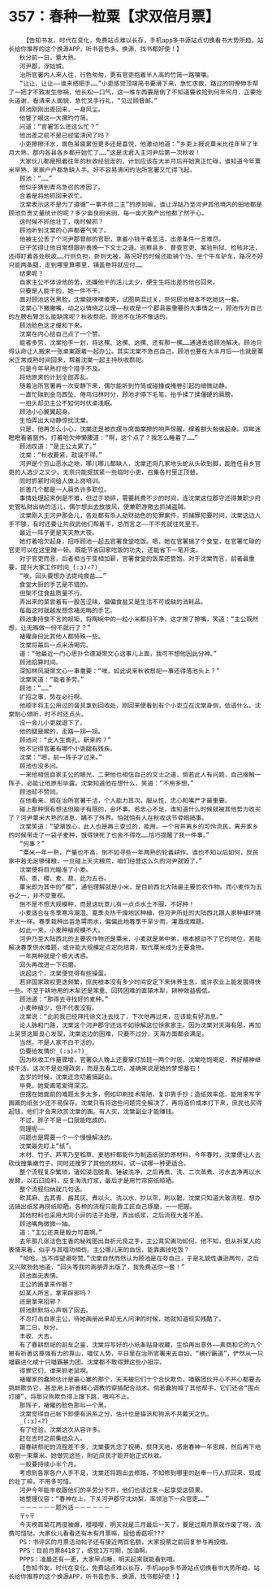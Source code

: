 # 357：春种一粒粟【求双倍月票】
        【告知书友，时代在变化，免费站点难以长存，手机app多书源站点切换看书大势所趋，站长给你推荐的这个换源APP，听书音色多、换源、找书都好使！】
       秋分前一日，粟大熟。
       河尹郡，浮姑城。
       治所官署内人来人往，行色匆匆，更有官吏抱着半人高的竹简一路嚷嚷。
       “让让、让让——谁来搭把手……”小吏感觉顶端简书要滑下来，急忙求救，路过的同僚伸手帮了一把才不致发生惨祸，他长松一口气，这一堆东西要是倒了不知道要收拾到何年何月，正要抬头道谢，看清来人面貌，急忙叉手行礼，“见过顾督邮。”
       顾池刚刚出差回来，一身风尘。
       他瞥了眼这一大摞旳竹简。
       问道：“官署怎么还这么忙？”
       他出差之前不是已经蛮清闲了吗？
       小吏擦擦汗水，面色虽疲累但更多还是喜悦，他激动地道：“乡吏上报说粟米比往年早了半月大熟，郡内各县各乡都开始忙了……”这是沈君入主河尹后第一次秋收！
       大家伙儿都是照着往年的秋收经验走的，计划应该在大半月后开始真正忙碌，谁知道今年粟米早熟，家家户户都急缺人手。好不容易清闲的治所官署又忙得飞起。
       顾池：“……”
       他似乎猜到青鸟急召的原因了。
       合着是将他抓回来农忙。
       沈棠表示这不是为了遵循“一事不烦二主”的原则嘛，谁让浮姑乃至河尹其他境内的田地都是顾池负责丈量统计的呢？多少亩良田劣田，每一亩大致产出他都了然于心。
       这时候不抓他壮丁，啥时候抓？
       顾池听到沈棠的心声都要气笑了。
       他被主公丢了个河尹郡督邮的官职，拿着小钱干着苦活，出差条件一言难尽。
       日子苦得让他日常想跟祈善换一下文士之道。巡察县乡、督查官吏、案验刑狱、检核非法，还得盯着各处税收……行则负担，卧则无被，路况好的时候还能骑个马、坐个牛车驴车，路况不好只能两条腿，走到哪里算哪里，铺盖卷将就应付……
       结果呢？
       自家主公不体谅他的苦，还嫌他干的活儿太少，硬生生将出差的他召回来。
       只要是人能干的，她一件不干。
       面对顾池这张黑脸，沈棠就嘿嘿傻笑，试图萌混过关，奈何顾池根本不吃她这一套。
       沈棠心下撇撇嘴，动之以情晓之以理——秋收是一个郡县最重要的大事情之一，顾池作为自己的左膀右臂怎么能缺席呢？秋收祭祀，顾池不在场不像话的。
       顾池脸色这才缓和下来。
       沈棠在内心给自己点了一个赞。
       能者多劳，沈棠抬手一划，将这摞、这摞、这摞、还有那一摞……通通丢给顾池解决。顾池只得认命让人搬来一张桌案跟着一起办公。其实沈棠不急召自己，顾池也要在大半月后——也就是粟米正常成熟时间回来，帮着沈棠一起主持秋收祭祀。
       只是今年早熟打他个措手不及。
       将他原来的计划全部弄乱。
       随着治所官署再一次安静下来，偶尔能听到竹简或碰撞或掩卷引起的细微动静。
       一直忙碌到金乌西坠、倦鸟归林时分，顾池才停下毛笔，抬手揉了揉僵硬的肩膀。
       一扭头却见主公不知何时伏桌浅眠。
       顾池小心翼翼起身。
       生怕弄出大动静惊扰沈棠。
       只是，他再怎么小心，沈棠还是被衣摆与席面摩擦的响声惊醒，撑着额头勉强起身。双眸迷瞪瞪看着窗外，打着哈欠伸懒腰道：“啊，这个点了？我怎么睡着了……”
       顾池叹道：“是主公太累了。”
       沈棠：“秋收要紧，耽误不得。”
       河尹是个穷山恶水之地，哪儿哪儿都缺人，沈棠还将几家地头蛇从头砍到脚，能胜任县乡官吏的人选少之又少。无奈只能提拔紧一些临时小吏，召集各村里正顶替。
       同时抓紧时间给人做上岗培训。
       祈善几个都是一人肩负许多职位。
       事情处理起来倒是不难，但过于琐碎，需要耗费不少的时间，连沈棠这位郡守还得兼职少府史管私财出纳的活儿，偶尔想出去放放风，便兼职游徼去抓捕盗贼。
       沈棠刚入主河尹那会儿，各处都有杀人劫财劫色的犯罪案件，抓捕罪犯要时间，沈棠这边人手不够，有时还要让共叔武他们帮着干，总而言之——干不死就往死里干。
       最近一阵子更是天天熬大夜。
       她打着哈欠起身，招呼顾池一起去官署食堂吃饭。嗯，她在官署搞了个食堂，在官署忙碌的官吏可以在这里蹭一顿。既能节省回家吃饭的功夫，还能省下一笔开支。
       对于官吏而言，后者相当于变相加薪，官署食堂的饭菜还管饱，对于沈棠而言，前者最重要，提升大家工作时间_(:з)∠?)_
       “唉，回头要想办法提纯食盐……”
       食堂大厨的手艺是不错的。
       但架不住食盐质量不行。
       弄出来的菜尝着有一股苦涩味，偏偏食盐又是生活不可或缺的消耗品。
       每每这时就越发想念褚无晦的手艺。
       顾池秉持食不言的规矩，将陶碗中的一粒小米都扫干净，这才擦了擦嘴，笑道：“主公既然想，让无晦做一份不就行了？”
       褚曜身份比其他人都特殊一些。
       沈棠将最后一点米汤喝完。
       道：“他最近一门心思扑令德凝聚文心这事儿上面，我可不想他因此分神。”
       顾池掐算时间。
       深知林风凝聚文心一事重要：“唉，如此说来秋收祭祀一事还得落池头上？”
       沈棠笑道：“能者多劳。”
       顾池：“……”
       扩招之事，势在必行啊。
       他顺手将主公用过的餐具拿到回收处，刚回来便看到有个小吏立在沈棠身侧，低语什么。沈棠耐心倾听，时不时还点头。
       没一会儿小吏就退下了。
       他的腿是瘸的，走路一拐一拐。
       顾池问：“此人生面孔，新来的？”
       他不记得官署有哪个小吏腿有残疾。
       沈棠：“嗯，前一阵子才过来。”
       顾池也没多问。
       一来他相信自家主公的眼光，二来他也相信自己的文士之道，倘若此人有问题，自己接触一阵子，必能让他原形毕露。沈棠知道他在想什么，笑道：“不用多想。”
       顾池却不赞同。
       在他看来，搁在治所官署干活，个人能力其次，服从性、忠心和嘴严才最重要。
       碰上那种很有想法但脑子有限的，会坏事。若忠心不足，谁知道什么时候就被其他势力收买了？河尹粟米大熟的消息，瞒不了外界。怕就怕有人在秋收这节骨眼搞事。
       沈棠笑道：“望潮放心，此人也是再三查过的，能用。一个背井离乡的可怜流民，离开家乡的时候带走了一袋子麦种，饿得快死了也舍不得吃……恰巧提醒了我一件事。”
       “何事？”
       “粟米一年一熟，产量也不高，倒不如寻些一年两熟的轮着耕作。谁也不知以后如何，庶民家中若无足够储粮，一旦碰上天灾粮荒，咱们经营这么久的河尹就毁了。”
       沈棠便将目光瞄准了小麦。
       稻、黍、稷、麦、菽，此为五谷。
       粟米即为其中的“稷”，通俗理解就是小米，是目前西北大陆最主要的农作物。而小麦作为五谷之一，并不受重视。
       倒不是不想大规模种，而是这玩意儿有一点点水土不服，不好种！
       小麦适合在冬季寒冷潮湿、夏季炎热干燥地区种植，但河尹所处的大陆西北跟人家种植环境不太一样。春季栽种出苗急需雨水，偏偏此地春季干旱少雨，灌溉成难题。
       如此一来，小麦种植规模不大。
       河尹乃至大陆西北的主要农作物还是粟米，小麦就是弟中弟，根本撼动不了它的地位，若能解决春季供水难题，或许能大规模定点定向培育，取代粟米成为主要食物。
       一年两种就是个极大诱惑。
       回头再改进一下石磨。
       说起这个，沈棠便觉得有些操蛋。
       若非国家政权更迭频繁，庶民根本没有多少时间安定下来休养生息，或许农业上能发展得快一些。不至于耕地用的木犁还是笨重、回转困难的直辕木犁，耕种效益极低。
       顾池道：“那得去寻找好的麦种。”
       小麦种植少，但不代表没有。
       沈棠说：“此前我已经拜托徐文注去找了，下次他再过来，应该能有好消息。”
       论人脉和门路，沈棠这个河尹郡守还远不如徐解这位徐家家主。因为沈棠对天海有恩，再加上吴贤这厮良心发现，沈棠这边的困难，只要不过分，天海方面都会满足。
       当然，不是人家不白干活的。
       仍要给友情价_(:з)∠?)_
       因为秋收工作量骤增，官署众人晚上还要掌灯加班一两个时辰，沈棠吃饱喝足，养好精神继续干活。这次不是处理政务，而是去看工坊，准确来说是她的梦想基石！
       去岁的时候，沈棠还念叨着搞副业。
       毕竟，她爱画笔爱得深沉。
       但摆在她面前的难题太多太多，例如印刷技术简陋，复印靠手抄；造纸效率低，能用来写字画画的纸张少还不易保存。沈棠只有将这些问题完全解决了，再将造价成本打下来，庶民也买得起钱，他们才会来欣赏沈棠的画。有人买，沈棠副业才能赚钱。
       不过，胖子不是一口就能吃成的。
       同理呢——
       问题也是需要一个一个慢慢解决的。
       沈棠最先盯上“纸”。
       木材、竹子、芦苇乃至稻草、麦秸秆都能作为制造纸张的原材料，今年春时，沈棠便让人去砍伐搜集嫩竹子。同时还搜罗了其他的材料，试一试哪一种更适合。
       整个流程复杂繁琐，诸如浸泡脱青、锤破洗净，之后再煮、洗、二次蒸煮、污水去净再以水发酵，以石臼捣料，反复淘洗打浆，最后才是用竹帘捞纸晾晒。
       整个流程归纳就几句话。
       砍其麻、去其青、酱其灰、煮以火、洗以水、抄以帘，刷以碧。沈棠只知道大致流程，想办法搞出纸浆再捞纸晾晒。各种的流程只能靠工匠自己琢磨，一一把握。
       其他材料也采用大同小异的法子处理，弄出纸浆，之后流程大差不差。
       顾池嘴角微微一抽。
       道：“主公还真是毅力可嘉啊。”
       去年那几张活色生香的秘戏图出自祈元良之手，主公真实画功如何，他不知，但从祈某人的表情来看，似乎与其唱功相仿。主公哪儿来的自信，能靠画技吃饭？
       “哈哈，当不得望潮夸赞。”沈棠自然而然认为顾池是在夸自己，于是礼貌性谦逊两句，之后又兴致勃勃地道，“回头等我的画册弄出版了，我免费送你一套！”
       顾池面无表情。
       主公的画拿来作甚？
       如某人所言，拿来辟邪吗？
       还是拿来招邪？
       顾池默默将心声咽了回去。
       不忍打击自家主公，待她画册出来却无人问津的时候，她就知道现实残酷了。
       第二日，秋分。
       丰收、大吉。
       有了春耕祭祀的前车之鉴，沈棠将写好的小纸条贴身收藏，生怕再出意外——素商和它的九个崽有祈善这尊强有力的靠山，喵仗人势，平日里在治所官署来去自如、“横行霸道”，俨然从一只喵霸进化成十只喵霸暴力团。沈棠都不敢得罪这些小祖宗。
       得罪它们，谁来抓老鼠啊。
       褚曜家的蠢狗估计是最心塞的那个，天天被它们十个合伙欺负。喵霸团伙开心不开心都要去挑衅欺负它，甚至用上祈善精心调教的穿插配合战术。倘若蠢狗喊了其他帮手，它们还会“围点打援”，将那只狗欺负得上蹿下跳，嗷呜不止。
       那阵子，褚曜的脸色那叫一个黑。
       沈棠觉得自己帐下即便有派系之分，估计也是猫派和狗派不共戴天之仇。
       _(:з)∠?)_
       有了经验，沈棠这次从容许多。
       赶在吉时之前集结众人。
       跟春耕祭祀的流程差不多，沈棠要先念了祝祷，祭拜天地，感谢春神一年恩赐，然后再下地收割一束粟米。她做完这些，附近庶民才能开始正式秋收。
       一般要持续小半个月。
       考虑到各家各户人手不足，沈棠还将跑出去修路，不知修到哪里的赵奉一行人抓回来，现成的壮丁嘛，不用多可惜。
       河尹今年能丰收跟他们的辛劳分不开，他们也该过来一起享受这硕果。
       她整理仪容：“春神在上，下关河尹郡守沈幼梨，率领治下一众官吏……”
       －－－－－－题外话－－－－－－
       〒▽〒
       今天榜首菊花两度被爆，嘤嘤嘤，明天就是三月最后一天了，要是过期月票就作废了呀，浪费可惜哒，大家伙儿看看还有木有月票嘛，投给香菇呗???
       PS：书评区的月票活动帖子还有接近两百名额，大家投票之前回复参与再投哦。
       PPS：目前月票8418了，感觉1万可期，加油啊。
       PPPS：凌晨还有一更，大家早点睡，明天起来就能看到哦。
       【告知书友，时代在变化，免费站点难以长存，手机app多书源站点切换看书大势所趋，站长给你推荐的这个换源APP，听书音色多、换源、找书都好使！】